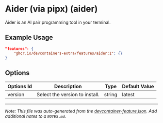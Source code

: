 # Aider (via pipx) (aider)

Aider is an AI pair programming tool in your terminal.

## Example Usage

```json
"features": {
    "ghcr.io/devcontainers-extra/features/aider:1": {}
}
```

## Options

| Options Id | Description | Type | Default Value |
|-----|-----|-----|-----|
| version | Select the version to install. | string | latest |

---

_Note: This file was auto-generated from the [devcontainer-feature.json](devcontainer-feature.json). Add additional notes to a `NOTES.md`._
